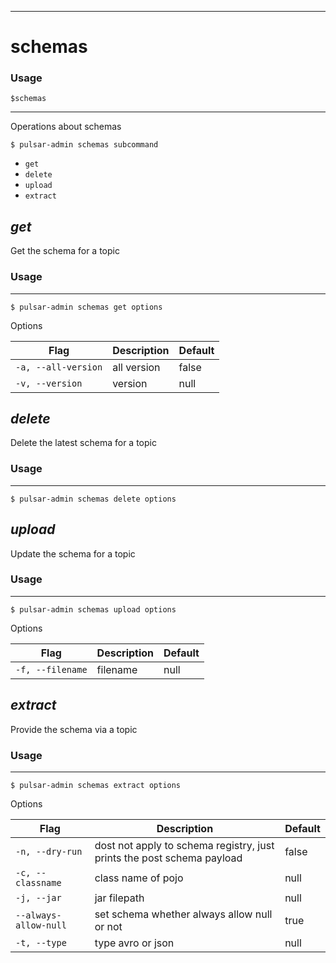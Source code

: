 ------------

# schemas

### Usage

`$schemas`

------------

Operations about schemas


```bdocs-tab:example_shell
$ pulsar-admin schemas subcommand
```

* `get`
* `delete`
* `upload`
* `extract`


## <em>get</em>

Get the schema for a topic

### Usage

------------


```bdocs-tab:example_shell
$ pulsar-admin schemas get options
```

Options


|Flag|Description|Default|
|---|---|---|
| `-a, --all-version` | all version|false|
| `-v, --version` | version|null|


## <em>delete</em>

Delete the latest schema for a topic

### Usage

------------


```bdocs-tab:example_shell
$ pulsar-admin schemas delete options
```



## <em>upload</em>

Update the schema for a topic

### Usage

------------


```bdocs-tab:example_shell
$ pulsar-admin schemas upload options
```

Options


|Flag|Description|Default|
|---|---|---|
| `-f, --filename` | filename|null|


## <em>extract</em>

Provide the schema via a topic

### Usage

------------


```bdocs-tab:example_shell
$ pulsar-admin schemas extract options
```

Options


|Flag|Description|Default|
|---|---|---|
| `-n, --dry-run` | dost not apply to schema registry, just prints the post schema payload|false|
| `-c, --classname` | class name of pojo|null|
| `-j, --jar` | jar filepath|null|
| `--always-allow-null` | set schema whether always allow null or not|true|
| `-t, --type` | type avro or json|null|


